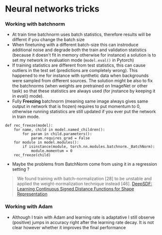 # Neural networks tricks 

### Working with batchnorm

- At train time batchnorm uses batch statistics, therefore results will be differnt if you change the batch size
- When finetuning with a different batch-size this can instroduce additional noise and degrade both the train and validation statistics (because it doesn't fit in memory otherwise for instance) a solution is to set my network in evaluation mode  (`model.eval()` in Pytorch)
- If training statistics are different from test statistics, this can cause outliers in the test set (predictions are completely wrong). This happened to me for instance with synthetic data when backgrounds were sampled from different sources. The solution might be also to fix the batchnorms (when weights are pretrained on ImageNet or other task) so that these statistics are always used (for jnstance by keeping it in eval() mode).
- Fully **Freezing** batchnorm (meaning same image always gives same output in network that is frozen) requires to put momentum to 0, otherwise running statistics are still updated if you ever put the network in train mode.

```
def rec_freeze(model):
    for name, child in model.named_children():
        for param in child.parameters():
            param.requires_grad = False
    for module in model.modules():
        if isinstance(module, torch.nn.modules.batchnorm._BatchNorm):
            module.momentum = 0
    rec_freeze(child)
```

- Maybe the problems from BatchNorm come from using it in a regression setting ? 

> We found training with batch-normalization [28] to be unstable and applied the weight-normalization technique instead [46].  [DeepSDF: Learning Continuous Signed Distance Functions for Shape Representation](https://arxiv.org/pdf/1901.05103.pdf)


### Working with Adam

- Although I train with Adam and learning rate is adaptative I still observe (positive) jumps in accuracy right after the learning rate decay. It is not clear however whether it improves the final performance
